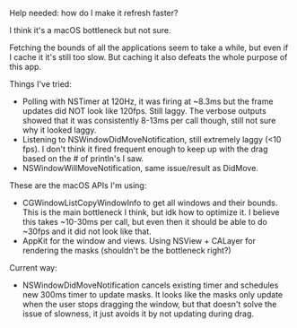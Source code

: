 Help needed: how do I make it refresh faster?

I think it's a macOS bottleneck but not sure.

Fetching the bounds of all the applications seem to take a while, but even if I cache it it's still too slow. But caching it also defeats the whole purpose of this app.

Things I've tried:
- Polling with NSTimer at 120Hz, it was firing at ~8.3ms but the frame updates did NOT look like 120fps. Still laggy. The verbose outputs showed that it was consistently 8-13ms per call though, still not sure why it looked laggy.
- Listening to NSWindowDidMoveNotification, still extremely laggy (<10 fps). I don't think it fired frequent enough to keep up with the drag based on the # of println's I saw.
- NSWindowWillMoveNotification, same issue/result as DidMove.

These are the macOS APIs I'm using:
- CGWindowListCopyWindowInfo to get all windows and their bounds. This is the main bottleneck I think, but idk how to optimize it. I believe this takes ~10-30ms per call, but even then it should be able to do ~30fps and it did not look like that.
- AppKit for the window and views. Using NSView + CALayer for rendering the masks (shouldn't be the bottleneck right?)

Current way:
- NSWindowDidMoveNotification cancels existing timer and schedules new 300ms timer to update masks. It looks like the masks only update when the user stops dragging the window, but that doesn't solve the issue of slowness, it just avoids it by not updating during drag.
